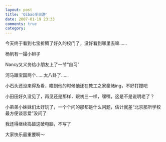 ```yaml
---
layout: post
title: 'Qibao半日游'
date: 2007-01-19 23:33
comments: true
category: 
---
```

    

今天终于看到七宝折腾了好久的校门了，没好看到哪里去嘛……

杨帆有一撮小辫子

Nancy又义务给小朋友上了一节“自习”

河马跟宝国两个……太八卦了……

小石头还没来得及看，瞄到他的时候他还在教工之家豪赌ing，不好打搅吧

小田田好久没见了，再见还是那样，跟初三一样，嘿嘿，这是不是说明老了？

小弟弟小妹妹们太好玩了，一个个问的那都是什么问题，估计就差“北京那所学校最方便谈恋爱”没问了

我还得继续捣鼓这破电脑，不写了

大家快乐最重要啊～

